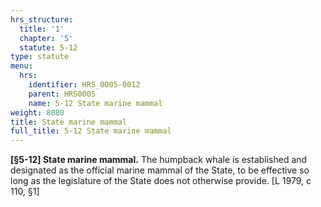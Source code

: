 ```yaml
---
hrs_structure:
  title: '1'
  chapter: '5'
  statute: 5-12
type: statute
menu:
  hrs:
    identifier: HRS_0005-0012
    parent: HRS0005
    name: 5-12 State marine mammal
weight: 8080
title: State marine mammal
full_title: 5-12 State marine mammal
---
```

**[§5-12] State marine mammal.** The humpback whale is established and designated as the official marine mammal of the State, to be effective so long as the legislature of the State does not otherwise provide. [L 1979, c 110, §1]